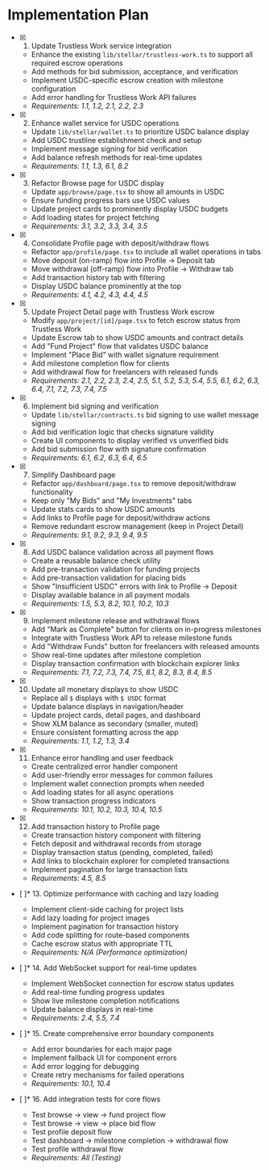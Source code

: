 # Implementation Plan

- [x] 1. Update Trustless Work service integration
  - Enhance the existing `lib/stellar/trustless-work.ts` to support all required escrow operations
  - Add methods for bid submission, acceptance, and verification
  - Implement USDC-specific escrow creation with milestone configuration
  - Add error handling for Trustless Work API failures
  - _Requirements: 1.1, 1.2, 2.1, 2.2, 2.3_

- [x] 2. Enhance wallet service for USDC operations
  - Update `lib/stellar/wallet.ts` to prioritize USDC balance display
  - Add USDC trustline establishment check and setup
  - Implement message signing for bid verification
  - Add balance refresh methods for real-time updates
  - _Requirements: 1.1, 1.3, 6.1, 8.2_

- [x] 3. Refactor Browse page for USDC display
  - Update `app/browse/page.tsx` to show all amounts in USDC
  - Ensure funding progress bars use USDC values
  - Update project cards to prominently display USDC budgets
  - Add loading states for project fetching
  - _Requirements: 3.1, 3.2, 3.3, 3.4, 3.5_

- [x] 4. Consolidate Profile page with deposit/withdraw flows
  - Refactor `app/profile/page.tsx` to include all wallet operations in tabs
  - Move deposit (on-ramp) flow into Profile → Deposit tab
  - Move withdrawal (off-ramp) flow into Profile → Withdraw tab
  - Add transaction history tab with filtering
  - Display USDC balance prominently at the top
  - _Requirements: 4.1, 4.2, 4.3, 4.4, 4.5_

- [x] 5. Update Project Detail page with Trustless Work escrow
  - Modify `app/project/[id]/page.tsx` to fetch escrow status from Trustless Work
  - Update Escrow tab to show USDC amounts and contract details
  - Add "Fund Project" flow that validates USDC balance
  - Implement "Place Bid" with wallet signature requirement
  - Add milestone completion flow for clients
  - Add withdrawal flow for freelancers with released funds
  - _Requirements: 2.1, 2.2, 2.3, 2.4, 2.5, 5.1, 5.2, 5.3, 5.4, 5.5, 6.1, 6.2, 6.3, 6.4, 7.1, 7.2, 7.3, 7.4, 7.5_

- [x] 6. Implement bid signing and verification
  - Update `lib/stellar/contracts.ts` bid signing to use wallet message signing
  - Add bid verification logic that checks signature validity
  - Create UI components to display verified vs unverified bids
  - Add bid submission flow with signature confirmation
  - _Requirements: 6.1, 6.2, 6.3, 6.4, 6.5_

- [x] 7. Simplify Dashboard page
  - Refactor `app/dashboard/page.tsx` to remove deposit/withdraw functionality
  - Keep only "My Bids" and "My Investments" tabs
  - Update stats cards to show USDC amounts
  - Add links to Profile page for deposit/withdraw actions
  - Remove redundant escrow management (keep in Project Detail)
  - _Requirements: 9.1, 9.2, 9.3, 9.4, 9.5_

- [x] 8. Add USDC balance validation across all payment flows
  - Create a reusable balance check utility
  - Add pre-transaction validation for funding projects
  - Add pre-transaction validation for placing bids
  - Show "Insufficient USDC" errors with link to Profile → Deposit
  - Display available balance in all payment modals
  - _Requirements: 1.5, 5.3, 8.2, 10.1, 10.2, 10.3_

- [x] 9. Implement milestone release and withdrawal flows
  - Add "Mark as Complete" button for clients on in-progress milestones
  - Integrate with Trustless Work API to release milestone funds
  - Add "Withdraw Funds" button for freelancers with released amounts
  - Show real-time updates after milestone completion
  - Display transaction confirmation with blockchain explorer links
  - _Requirements: 7.1, 7.2, 7.3, 7.4, 7.5, 8.1, 8.2, 8.3, 8.4, 8.5_

- [x] 10. Update all monetary displays to show USDC
  - Replace all `$` displays with `$ USDC` format
  - Update balance displays in navigation/header
  - Update project cards, detail pages, and dashboard
  - Show XLM balance as secondary (smaller, muted)
  - Ensure consistent formatting across the app
  - _Requirements: 1.1, 1.2, 1.3, 3.4_

- [x] 11. Enhance error handling and user feedback
  - Create centralized error handler component
  - Add user-friendly error messages for common failures
  - Implement wallet connection prompts when needed
  - Add loading states for all async operations
  - Show transaction progress indicators
  - _Requirements: 10.1, 10.2, 10.3, 10.4, 10.5_

- [x] 12. Add transaction history to Profile page
  - Create transaction history component with filtering
  - Fetch deposit and withdrawal records from storage
  - Display transaction status (pending, completed, failed)
  - Add links to blockchain explorer for completed transactions
  - Implement pagination for large transaction lists
  - _Requirements: 4.5, 8.5_

- [ ]* 13. Optimize performance with caching and lazy loading
  - Implement client-side caching for project lists
  - Add lazy loading for project images
  - Implement pagination for transaction history
  - Add code splitting for route-based components
  - Cache escrow status with appropriate TTL
  - _Requirements: N/A (Performance optimization)_

- [ ]* 14. Add WebSocket support for real-time updates
  - Implement WebSocket connection for escrow status updates
  - Add real-time funding progress updates
  - Show live milestone completion notifications
  - Update balance displays in real-time
  - _Requirements: 2.4, 5.5, 7.4_

- [ ]* 15. Create comprehensive error boundary components
  - Add error boundaries for each major page
  - Implement fallback UI for component errors
  - Add error logging for debugging
  - Create retry mechanisms for failed operations
  - _Requirements: 10.1, 10.4_

- [ ]* 16. Add integration tests for core flows
  - Test browse → view → fund project flow
  - Test browse → view → place bid flow
  - Test profile deposit flow
  - Test dashboard → milestone completion → withdrawal flow
  - Test profile withdrawal flow
  - _Requirements: All (Testing)_
